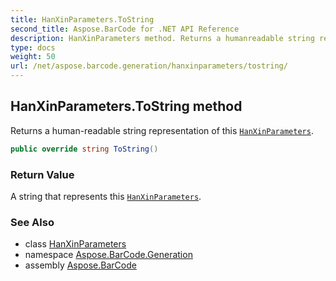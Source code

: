 ```yaml
---
title: HanXinParameters.ToString
second_title: Aspose.BarCode for .NET API Reference
description: HanXinParameters method. Returns a humanreadable string representation of this HanXinParameters
type: docs
weight: 50
url: /net/aspose.barcode.generation/hanxinparameters/tostring/
---
```

## HanXinParameters.ToString method

Returns a human-readable string representation of this [`HanXinParameters`](../).

```csharp
public override string ToString()
```

### Return Value

A string that represents this [`HanXinParameters`](../).

### See Also

* class [HanXinParameters](../)
* namespace [Aspose.BarCode.Generation](../../../aspose.barcode.generation/)
* assembly [Aspose.BarCode](../../../)


